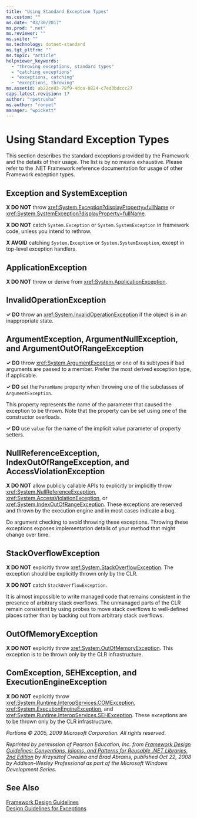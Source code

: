 ```yaml
---
title: "Using Standard Exception Types"
ms.custom: ""
ms.date: "03/30/2017"
ms.prod: ".net"
ms.reviewer: ""
ms.suite: ""
ms.technology: dotnet-standard
ms.tgt_pltfrm: ""
ms.topic: "article"
helpviewer_keywords: 
  - "throwing exceptions, standard types"
  - "catching exceptions"
  - "exceptions, catching"
  - "exceptions, throwing"
ms.assetid: ab22ce03-78f9-4dca-8824-c7ed3bdccc27
caps.latest.revision: 17
author: "rpetrusha"
ms.author: "ronpet"
manager: "wpickett"
---
```

# Using Standard Exception Types
This section describes the standard exceptions provided by the Framework and the details of their usage. The list is by no means exhaustive. Please refer to the .NET Framework reference documentation for usage of other Framework exception types.  
  
## Exception and SystemException  
 **X DO NOT** throw <xref:System.Exception?displayProperty=fullName> or <xref:System.SystemException?displayProperty=fullName>.  
  
 **X DO NOT** catch `System.Exception` or `System.SystemException` in framework code, unless you intend to rethrow.  
  
 **X AVOID** catching `System.Exception` or `System.SystemException`, except in top-level exception handlers.  
  
## ApplicationException  
 **X DO NOT** throw or derive from <xref:System.ApplicationException>.  
  
## InvalidOperationException  
 **✓ DO** throw an <xref:System.InvalidOperationException> if the object is in an inappropriate state.  
  
## ArgumentException, ArgumentNullException, and ArgumentOutOfRangeException  
 **✓ DO** throw <xref:System.ArgumentException> or one of its subtypes if bad arguments are passed to a member. Prefer the most derived exception type, if applicable.  
  
 **✓ DO** set the `ParamName` property when throwing one of the subclasses of `ArgumentException`.  
  
 This property represents the name of the parameter that caused the exception to be thrown. Note that the property can be set using one of the constructor overloads.  
  
 **✓ DO** use `value` for the name of the implicit value parameter of property setters.  
  
## NullReferenceException, IndexOutOfRangeException, and AccessViolationException  
 **X DO NOT** allow publicly callable APIs to explicitly or implicitly throw <xref:System.NullReferenceException>, <xref:System.AccessViolationException>, or <xref:System.IndexOutOfRangeException>. These exceptions are reserved and thrown by the execution engine and in most cases indicate a bug.  
  
 Do argument checking to avoid throwing these exceptions. Throwing these exceptions exposes implementation details of your method that might change over time.  
  
## StackOverflowException  
 **X DO NOT** explicitly throw <xref:System.StackOverflowException>. The exception should be explicitly thrown only by the CLR.  
  
 **X DO NOT** catch `StackOverflowException`.  
  
 It is almost impossible to write managed code that remains consistent in the presence of arbitrary stack overflows. The unmanaged parts of the CLR remain consistent by using probes to move stack overflows to well-defined places rather than by backing out from arbitrary stack overflows.  
  
## OutOfMemoryException  
 **X DO NOT** explicitly throw <xref:System.OutOfMemoryException>. This exception is to be thrown only by the CLR infrastructure.  
  
## ComException, SEHException, and ExecutionEngineException  
 **X DO NOT** explicitly throw <xref:System.Runtime.InteropServices.COMException>,  <xref:System.ExecutionEngineException>, and <xref:System.Runtime.InteropServices.SEHException>. These exceptions are to be thrown only by the CLR infrastructure.  
  
 *Portions © 2005, 2009 Microsoft Corporation. All rights reserved.*  
  
 *Reprinted by permission of Pearson Education, Inc. from [Framework Design Guidelines: Conventions, Idioms, and Patterns for Reusable .NET Libraries, 2nd Edition](http://www.informit.com/store/framework-design-guidelines-conventions-idioms-and-9780321545619) by Krzysztof Cwalina and Brad Abrams, published Oct 22, 2008 by Addison-Wesley Professional as part of the Microsoft Windows Development Series.*  
  
## See Also  
 [Framework Design Guidelines](../../../docs/standard/design-guidelines/index.md)   
 [Design Guidelines for Exceptions](../../../docs/standard/design-guidelines/exceptions.md)
